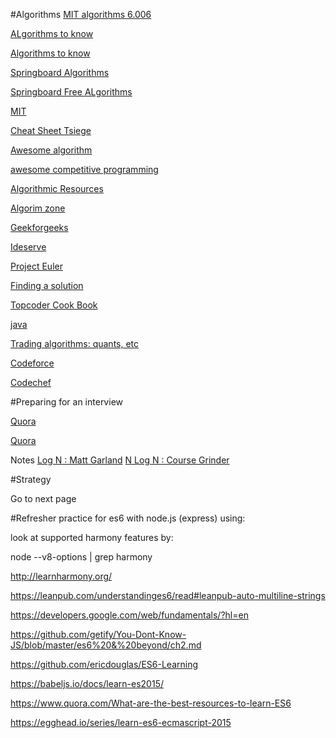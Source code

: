#Algorithms
[MIT algorithms 6.006](http://ocw.mit.edu/courses/electrical-engineering-and-computer-science/6-006-introduction-to-algorithms-fall-2011/)

[ALgorithms to know](http://www.geeksforgeeks.org/top-10-algorithms-in-interview-questions/#algo5)

[Algorithms to know](http://www.programcreek.com/2012/11/top-10-algorithms-for-coding-interview/)

[Springboard Algorithms](https://www.springboard.com/topic/algorithm)

[Springboard Free ALgorithms](https://www.springboard.com/topic/algorithm)

[MIT](http://ocw.mit.edu/courses/audio-video-courses/)

[Cheat Sheet Tsiege](https://gist.github.com/TSiege/cbb0507082bb18ff7e4b)

[Awesome algorithm](https://github.com/lnishan/awesome-competitive-programming)

[awesome competitive programming](https://github.com/lnishan/awesome-competitive-programming)

[Algorithmic Resources](https://github.com/hkirat/Algorithmic-Resources)

[Algorim zone](https://github.com/kennyledet/Algorithm-Implementations)

[Geekforgeeks](http://www.geeksforgeeks.org/fundamentals-of-algorithms/)

[Ideserve](http://www.ideserve.co.in/)

[Project Euler](https://projecteuler.net/archives)

[Finding a solution](https://www.topcoder.com/community/data-science/data-science-tutorials/how-to-find-a-solution/)

[Topcoder Cook Book](http://apps.topcoder.com/forums/?module=Category&categoryID=4532)

[java](https://github.com/mission-peace/interview/wiki)

[Trading algorithms: quants, etc](https://www.quora.com/What-are-good-beginning-algorithmic-trading-tutorials)

[Codeforce](http://codeforces.com/problemset)

[Codechef](https://www.codechef.com/problems/hard/)

#Preparing for an interview

[Quora](https://www.quora.com/How-can-one-be-well-prepared-to-answer-data-structure-algorithm-questions-in-interviews)

[Quora](https://www.quora.com/What-is-the-correct-strategy-for-studying-algorithms-and-preparing-for-coding-interviews-simultaneously)

Notes
[Log N : Matt Garland](https://www.youtube.com/watch?v=kjDR1NBB9MU)
[N Log N : Course Grinder](https://www.youtube.com/watch?v=VTcJVgOdaA4)

#Strategy

Go to next page

#Refresher practice for es6 with node.js (express) using:

look at supported harmony features by:

node --v8-options | grep harmony


http://learnharmony.org/

https://leanpub.com/understandinges6/read#leanpub-auto-multiline-strings

https://developers.google.com/web/fundamentals/?hl=en

https://github.com/getify/You-Dont-Know-JS/blob/master/es6%20&%20beyond/ch2.md

https://github.com/ericdouglas/ES6-Learning

https://babeljs.io/docs/learn-es2015/

https://www.quora.com/What-are-the-best-resources-to-learn-ES6

https://egghead.io/series/learn-es6-ecmascript-2015

